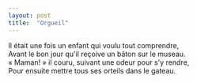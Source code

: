 ```yaml
---
layout: post
title:  "Orgueil"
---
```


Il était une fois un enfant qui voulu tout comprendre,  
Avant le bon jour qu'il reçoive un bâton sur le museau.  
« Maman! » il couru, suivant une odeur pour s'y rendre,  
Pour ensuite mettre tous ses orteils dans le gateau.
